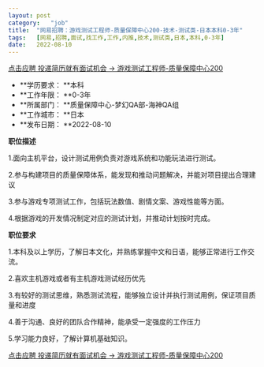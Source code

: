 ```yaml
---
layout:	post
category:	"job"
title:	"网易招聘：游戏测试工程师-质量保障中心200-技术-测试类-日本本科0-3年"
tags:	[网易,招聘,面试,找工作,工作,内推,技术,测试类,日本,本科,0-3年]
date:	2022-08-10
---
```


[点击应聘 投递简历就有面试机会 ->  游戏测试工程师-质量保障中心200](http://mobile.bole.netease.com/bole/boleDetail?id=42240&employeeId=346f03c3cda5f04c&key=all)



- **学历要求： **本科
- **工作年限： **0-3年
- **所属部门： **质量保障中心-梦幻QA部-海神QA组
- **工作城市： **日本
- **发布日期： **2022-08-10



**职位描述**

1.面向主机平台，设计测试用例负责对游戏系统和功能玩法进行测试。

2.参与构建项目的质量保障体系，能发现和推动问题解决，并能对项目提出合理建议

3.参与游戏专项测试工作，包括玩法数值、剧情文案、游戏性能等方面。 

4.根据游戏的开发情况制定对应的测试计划，并推动计划按时完成。



**职位要求**

1.本科及以上学历，了解日本文化，并熟练掌握中文和日语，能够正常进行工作交流。

2.喜欢主机游戏或者有主机游戏测试经历优先

3.有较好的测试思维，熟悉测试流程，能够独立设计并执行测试用例，保证项目质量和进度 

4.善于沟通、良好的团队合作精神，能承受一定强度的工作压力 

5.学习能力良好，了解计算机基础知识。



[点击应聘 投递简历就有面试机会 ->  游戏测试工程师-质量保障中心200](http://mobile.bole.netease.com/bole/boleDetail?id=42240&employeeId=346f03c3cda5f04c&key=all)